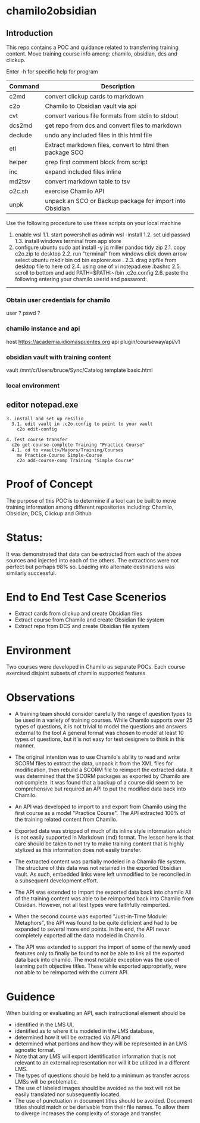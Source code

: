 # chamilo2obsidian

## Introduction
This repo contains a POC and quidance related to transferring training content. 
Move training course info among: chamilo, obsidian, dcs and clickup.

Enter <cmd> -h for specific help for program

Command | Description
---     | ---
c2md    | convert clickup cards to markdown
c2o     | Chamilo to Obsidian vault via api
cvt     |  convert various file formats from stdin to stdout
dcs2md  | get repo from dcs and convert files to markdown
declude |  undo any included files in this html file
etl     | Extract markdown files, convert to html then package SCO
helper  | grep first comment block from script
inc     | expand included files inline
md2tsv  | convert markdown table to tsv
o2c.sh  | exercise Chamilo API
unpk    | unpack an SCO or Backup package for import into Obsidian

Use the following procedure to use these scripts on your local machine

  1. enable wsl
    1.1. start powershell as admin
      wsl -install
    1.2. set uid passwd
    1.3. install windows terminal 
      from app store
  2. configure ubuntu
    sudo apt install -y jq miller pandoc tidy zip
    2.1. copy c2o.zip to desktop
    2.2. run "terminal" from windows
      click down arrow select ubuntu
      mkdir bin
      cd bin
      explorer.exe .
    2.3. drag zipfile from desktop file to here
      cd
    2.4. using one of vi notepad.exe
      <editor> .bashrc
    2.5. scroll to bottom and add
      PATH=$PATH:~/bin
      <editor> .c2o.config
    2.6. paste the following entering your chamilo userid and password:
---
### Obtain user credentials for chamilo
user  ?
pswd  ?
      
### chamilo instance and api
host  https://academia.idiomaspuentes.org
api   plugin/courseway/api/v1
          
### obsidian vault with training content
vault /mnt/c/Users/bruce/Sync/Catalog
template basic.html
     
### local environment
editor notepad.exe
---     
    3. install and set up resilio
      3.1. edit vault in .c2o.config to point to your vault
        c2o edit-config

    4. Test course transfer
      c2o get-course-complete Training "Practice Course"
      4.1. cd to <vault>/Majors/Training/Courses
        mv Practice-Course Simple-Course
        c2o add-course-comp Training "Simple Course"

# Proof of Concept
The purpose of this POC is to determine if a tool can be built to move training 
information among different repositories including:
Chamilo, Obsidian, DCS, Clickup and Github

# Status:
It was demonstrated that data can be extracted from each of the above sources and 
injected into each of the others.
The extractions were not perfect but perhaps 98% so.
Loading into alternate destinations was similarly successful.

# End to End Test Case Scenerios
- Extract cards from clickup and create Obsidian files
- Extract course from Chamilo and create Obsidian file system
- Extract repo from DCS and create Obsidian file system

# Environment
Two courses were developed in Chamilo as separate POCs.
Each course exercised disjoint subsets of chamilo supported features

# Observations
- A training team should consider carefully the range of question types to be used in a variety of training courses.
While Chamilo supports over 25 types of questions, it is not trivial to model the questions and answers external to the tool
A general format was chosen to model at least 10 types of questions, 
but it is not easy for test designers to think in this manner.

- The original intention was to use Chamilo's ability to read and write SCORM files to extract the data, unpack it from the XML files for modification, then rebuild a SCORM file to reimport the extracted data.
It was determined that the SCORM packages as exported by Chamilo are not complete. It was found that a backup of a course did seem to be comprehensive but required an API to put the modified data back into Chamilo.
 
- An API was developed to import to and export from Chamilo using the first course as a model "Practice Course".
The API extracted 100% of the training related content from Chamilo.

- Exported data was stripped of much of its inline style information which is not easily supported in Markdown (md) format.
The lesson here is that care should be taken to not try to make training content that is highly stylized as this information does not easily transfer.

- The extracted content was partially modeled in a Chamilo file system. 
The structure of this data was not retained in the exported Obsidian vault. 
As such, embedded links were left unmodified to be reconciled in a subsequent development effort.

- The API was extended to Import the exported data back into chamilo
All of the training content was able to be reimported back into Chamilo from Obsidan.
However, not all test types were faithfully reimported.

- When the second course was exported "Just-in-Time Module: Metaphors", 
the API was found to be quite deficient and had to be expanded to several more end points.
In the end, the API never completely exported all the data modeled in Chamilo.

- The API was extended to support the import of some of the newly used features only to finally be 
found to not be able to link all the exported data back into chamilo. The most notable 
exception was the use of learning path objective titles. 
These while exported appropriatly, were not able to be reimported with the current API.

# Guidence

When building or evaluating an API, each instructional element should be 
- identified in the LMS UI, 
- identified as to where it is modeled in the LMS database,
- determined how it will be extracted via API and 
- determined what portions and how they will be represented in an LMS agnostic format. 
- Note that any LMS will export identification information that is not relevant to an external representation 
nor will it be utilized in a different LMS. 
- The types of questions should be held to a minimum as transfer across LMSs will be problematic.
- The use of labeled images should be avoided as the text will not be easily translated nor subsequently located.
- The use of punctuation in document titles should be avoided. Document titles should match or be derivable from their file names. 
To allow them to diverge increases the complexity of storage and transfer.


